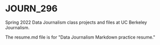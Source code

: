# JOURN_296
<p>Spring 2022 Data Journalism class projects and files at UC Berkeley Journalism.</p>
<p>The resume.md file is for "Data Journalism Markdown practice resume."
